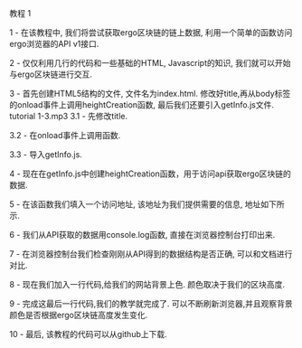 教程 1

1 - 在该教程中, 我们将尝试获取ergo区块链的链上数据, 利用一个简单的函数访问ergo浏览器的API v1接口.

2 - 仅仅利用几行的代码和一些基础的HTML, Javascript的知识, 我们就可以开始与ergo区块链进行交互.

3 - 首先创建HTML5结构的文件, 文件名为index.html. 修改好title,再从body标签的onload事件上调用heightCreation函数, 最后我们还要引入getInfo.js文件.
tutorial 1-3.mp3
3.1 - 先修改title.

3.2 - 在onload事件上调用函数.

3.3 - 导入getInfo.js.

4 - 现在在getInfo.js中创建heightCreation函数，用于访问api获取ergo区块链的数据.

5 - 在该函数我们填入一个访问地址, 该地址为我们提供需要的信息, 地址如下所示.

6 - 我们从API获取的数据用console.log函数, 直接在浏览器控制台打印出来.

7 - 在浏览器控制台我们检查刚刚从API得到的数据结构是否正确, 可以和文档进行对比.

8 - 现在我们加入一行代码,给我们的网站背景上色. 颜色取决于我们的区块高度.

9 - 完成这最后一行代码,我们的教学就完成了. 可以不断刷新浏览器,并且观察背景颜色是否根据ergo区块链高度发生变化.

10 - 最后, 该教程的代码可以从github上下载.
